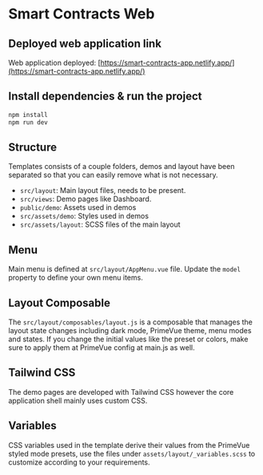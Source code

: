 # Smart Contracts Web

## Deployed web application link
Web application deployed:
[https://smart-contracts-app.netlify.app/](https://smart-contracts-app.netlify.app/)

## Install dependencies & run the project
```bash
npm install
npm run dev
```

## Structure
Templates consists of a couple folders, demos and layout have been separated so that you can easily remove what is not necessary.

- `src/layout`: Main layout files, needs to be present.
- `src/views`: Demo pages like Dashboard.
- `public/demo`: Assets used in demos
- `src/assets/demo`: Styles used in demos
- `src/assets/layout`: SCSS files of the main layout

## Menu
Main menu is defined at `src/layout/AppMenu.vue` file. Update the `model` property to define your own menu items.

## Layout Composable
The `src/layout/composables/layout.js` is a composable that manages the layout state changes including dark mode, PrimeVue theme, menu modes and states. If you change the initial values like the preset or colors, make sure to apply them at PrimeVue config at main.js as well.

## Tailwind CSS
The demo pages are developed with Tailwind CSS however the core application shell mainly uses custom CSS.

## Variables
CSS variables used in the template derive their values from the PrimeVue styled mode presets, use the files under `assets/layout/_variables.scss` to customize according to your requirements.
